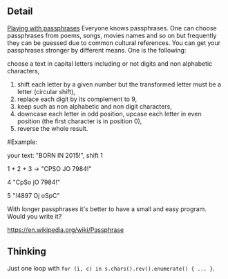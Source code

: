 ## Detail
[Playing with passphrases](https://www.codewars.com/kata/playing-with-passphrases/train/rust)
Everyone knows passphrases. One can choose passphrases from poems, songs, movies names and so on but frequently
they can be guessed due to common cultural references.
You  can get your passphrases stronger by different means. One is the following:

choose a text in capital letters including or not digits and non alphabetic characters,
 
1. shift each letter by a given number but the transformed letter must be a letter (circular shift), 
2. replace each digit by its complement to 9, 
3. keep such as non alphabetic and non digit characters, 
4. downcase each letter in odd position, upcase each letter in even position (the first character is in position 0), 
5. reverse the whole result.

\#Example:

your text: "BORN IN 2015!", shift 1

1 + 2 + 3 -> "CPSO JO 7984!"

4 "CpSo jO 7984!"

5 "!4897 Oj oSpC"

With longer passphrases it's better to have a small and easy program.
Would you write it?

https://en.wikipedia.org/wiki/Passphrase

## Thinking

Just one loop with `for (i, c) in s.chars().rev().enumerate() { ... }`.